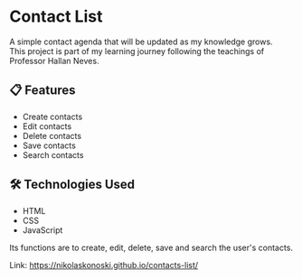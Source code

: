 # Contact List

A simple contact agenda that will be updated as my knowledge grows.  
This project is part of my learning journey following the teachings of Professor Hallan Neves.

## 📋 Features

- Create contacts  
- Edit contacts  
- Delete contacts  
- Save contacts  
- Search contacts  

## 🛠️ Technologies Used

- HTML  
- CSS  
- JavaScript  

Its functions are to create, edit, delete, save and search the user's contacts.

Link: https://nikolaskonoski.github.io/contacts-list/